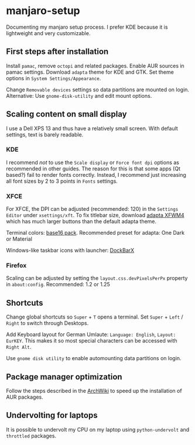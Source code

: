 # manjaro-setup

Documenting my manjaro setup process.
I prefer KDE because it is lightweight and very customizable. 

## First steps after installation

Install `pamac`, remove `octopi` and related packages. Enable AUR sources in pamac settings.
Download `adapta` theme for KDE and GTK. Set theme options in `System Settings/Appearance`.

Change `Removable devices` settings so data partitions are mounted on login. Alternative: Use `gnome-disk-utility` and edit mount options.

## Scaling content on small display

I use a Dell XPS 13 and thus have a relatively small screen. With default settings, text is barely readable. 

### KDE

I recommend *not* to use the `Scale display` or `Force font dpi` options as recommended in other guides. The reason for this is that some apps (Qt based?) fail to render fonts correctly. 
Instead, I recommend just increasing all font sizes by 2 to 3 points in `Fonts` settings.

### XFCE

For XFCE, the DPI can be adjusted (recommended: 120) in the `Settings Editor` under `xsettings/xft`. To fix titlebar size, download [adapta XFWM4](https://www.xfce-look.org/p/1262068/) which has much larger buttons than the default adapta theme.

Terminal colors: [base16 pack](https://github.com/afq984/base16-xfce4-terminal/tree/master/colorschemes).
Recommended preset for adapta: One Dark or Material

Windows-like taskbar icons with launcher: [DockBarX](https://github.com/M7S/dockbarx)

### Firefox

Scaling can be adjusted by setting the `layout.css.devPixelsPerPx` property in `about:config`. Recommended: 1.2 or 1.25

## Shortcuts

Change global shortcuts so `Super` + `T` opens a terminal. Set `Super` + `Left` / `Right` to switch through Desktops.

Add Keyboard layout for German Umlaute: `Language: English`, `Layout: EurKEY`. This makes it so most special characters can be accessed with `Right Alt`.

Use `gnome disk utility` to enable automounting data partitions on login. 

## Package manager optimization

Follow the steps described in the [ArchWiki](https://wiki.archlinux.org/index.php/Makepkg#Utilizing_multiple_cores_on_compression) to speed up the installation of AUR packages.

## Undervolting for laptops

It is possible to undervolt my CPU on my laptop using `python-undervolt` and `throttled` packages.
